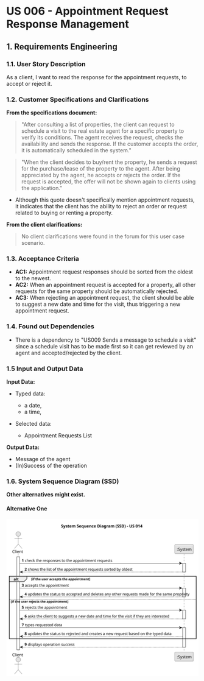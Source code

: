 # US 006 - Appointment Request Response Management 

## 1. Requirements Engineering


### 1.1. User Story Description


As a client, I want to read the response for the appointment requests, to accept or reject it.



### 1.2. Customer Specifications and Clarifications 


**From the specifications document:**

>	"After consulting a list of properties, the client can request to schedule a visit to the real estate agent for a specific property to verify its conditions. 
    The agent receives the request, checks the availability and sends the response. If the customer accepts the order, it is automatically scheduled in the system." 


>	"When the client decides to buy/rent the property, he sends a request for the purchase/lease of the property to the agent. After being appreciated by the agent, he accepts or rejects the order. 
    If the request is accepted, the offer will not be shown again to clients using the application."

* Although this quote doesn't specifically mention appointment requests, it indicates that the client has the ability to reject an order or request related to buying or renting a property.

**From the client clarifications:**

> No client clarifications were found in the forum for this user case scenario.


### 1.3. Acceptance Criteria


* **AC1:** Appointment request responses should be sorted from the oldest to the newest.
* **AC2:** When an appointment request is accepted for a property, all other requests for the same property should be automatically rejected.
* **AC3:** When rejecting an appointment request, the client should be able to suggest a new date and time for the visit, thus triggering a new appointment request.


### 1.4. Found out Dependencies


* There is a dependency to "US009 Sends a message to schedule a visit" since a schedule visit has to be made first so it can get reviewed by an agent and accepted/rejected by the client.


### 1.5 Input and Output Data


**Input Data:**

* Typed data:
	* a date, 
	* a time, 
	
* Selected data:
	* Appointment Requests List


**Output Data:**

* Message of the agent
* (In)Success of the operation

### 1.6. System Sequence Diagram (SSD)

**Other alternatives might exist.**

#### Alternative One

![System Sequence Diagram](svg/SSD_US014.svg)
